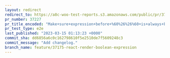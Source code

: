 ```yaml
---
layout: redirect
redirect_to: https://a8c-woo-test-reports.s3.amazonaws.com/public/pr/37227/e2e/index.html
pr_number: 37227
pr_title_encoded: "Make+sure+expression+before+%60%26%26%60+is+always+boolean+in+React+rendering+in+marketing+page"
pr_test_type: e2e
last_published: "2023-03-15 01:13:23 +0000"
commit_sha: dd6856a6c0c162798610f5e2510de7f5609248c3
commit_message: "Add changelog."
branch_name: feature/37175-react-render-boolean-expression
---
```

